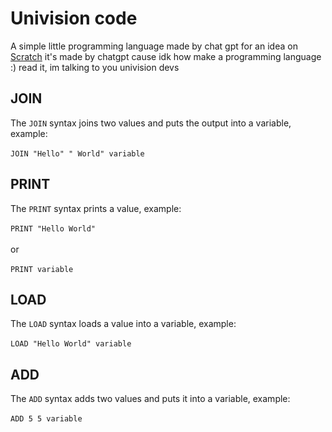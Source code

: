 
# Univision code
A simple little programming language made by chat gpt for an idea on [Scratch](https://scratch.mit.edu) it's made by chatgpt cause idk how make a programming language :) read it, im talking to you univision devs

  ## JOIN

  The ```JOIN``` syntax joins two values and puts the output into a variable, example:\
  \
  ```JOIN "Hello" " World" variable```

  ## PRINT

  The ```PRINT``` syntax prints a value, example:\
  \
  ```PRINT "Hello World"```\
  \
  or\
  \
  ```PRINT variable```

  ## LOAD
  The ```LOAD``` syntax loads a value into a variable, example:\
  \
  ```LOAD "Hello World" variable```

  ## ADD

  The ```ADD``` syntax adds two values and puts it into a variable, example:\
  \
  ```ADD 5 5 variable```
  
